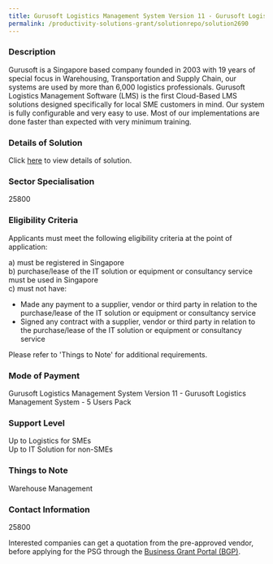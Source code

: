 ```yaml
---
title: Gurusoft Logistics Management System Version 11 - Gurusoft Logistics Management System - 5 Users Pack
permalink: /productivity-solutions-grant/solutionrepo/solution2690
---
```


### Description

Gurusoft is a Singapore based company founded in 2003 with 19 years of special focus in Warehousing, Transportation and Supply Chain, our systems are used by more than 6,000 logistics professionals.
Gurusoft Logistics Management Software (LMS) is the first Cloud-Based LMS solutions designed specifically for local SME customers in mind.  Our system is fully configurable and very easy to use. Most of our implementations are done faster than expected with very minimum training.

### Details of Solution

Click <a href='Gurusoft Pte Ltd' target='_blank' rel='noopener'>here</a> to view details of solution.

### Sector Specialisation

 25800 

### Eligibility Criteria

Applicants must meet the following eligibility criteria at the point of application:

a) must be registered in Singapore <br>
b) purchase/lease of the IT solution or equipment or consultancy service must be used in Singapore <br>
c) must not have:
- Made any payment to a supplier, vendor or third party in relation to the purchase/lease of the IT solution or equipment or consultancy service
- Signed any contract with a supplier, vendor or third party in relation to the purchase/lease of the IT solution or equipment or consultancy service

Please refer to 'Things to Note' for additional requirements.

### Mode of Payment
Gurusoft Logistics Management System Version 11 - Gurusoft Logistics Management System - 5 Users Pack

### Support Level
Up to Logistics for SMEs <br>
Up to IT Solution for non-SMEs

### Things to Note
Warehouse Management

### Contact Information
25800

Interested companies can get a quotation from the pre-approved vendor, before applying for the PSG through the <a target='_blank' rel='noopener' href='https://www.businessgrants.gov.sg/'>Business Grant Portal (BGP)</a>.
